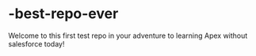 # -best-repo-ever
Welcome to this first test repo in your adventure to learning Apex without salesforce today!